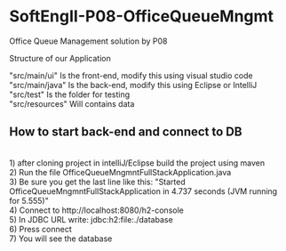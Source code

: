 # SoftEngII-P08-OfficeQueueMngmt
Office Queue Management solution by P08

Structure of our Application

"src/main/ui" Is the front-end, modify this using visual studio code
<br>
"src/main/java" Is the back-end, modify this using Eclipse or IntelliJ
<br>
"src/test" Is the folder for testing
<br>
"src/resources" Will contains data


## How to start back-end and connect to DB
<br>
1) after cloning project in intelliJ/Eclipse build the project using maven<br>
2) Run the file OfficeQueueMngmntFullStackApplication.java<br>
3) Be sure you get the last line like this: "Started OfficeQueueMngmntFullStackApplication in 4.737 seconds (JVM running for 5.555)"<br>
4) Connect to http://localhost:8080/h2-console <br>
5) In JDBC URL write: jdbc:h2:file:./database <br>
6) Press connect <br>
7) You will see the database <br>
